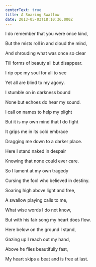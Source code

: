 ```yaml
---
centerText: true
title: A Soaring Swallow
date: 2013-05-03T18:10:36.000Z
---
```

I do remember that you were once kind,

But the mists roll in and cloud the mind,

And shrouding what was once so clear

Till forms of beauty all but disappear.

<div class="break">

I rip ope my soul for all to see

Yet all are blind to my agony.

I stumble on in darkness bound

None but echoes do hear my sound.

<div class="break">

I call on names to help my plight

But it is my own mind that I do fight

It grips me in its cold embrace

Dragging me down to a darker place.

<div class="break">

Here I stand naked in despair

Knowing that none could ever care.

So I lament at my own tragedy

Cursing the fool who believed in destiny.

<div class="break">

<div class="break">

Soaring high above light and free,

A swallow playing calls to me,

What wise words I do not know,

But with his fair song my heart does flow.

<div class="break">

Here below on the ground I stand,

Gazing up I reach out my hand,

Above he flies beautifully fast,

My heart skips a beat and is free at last.

